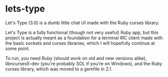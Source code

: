 # lets-type
Let's Type (3.0) is a dumb little chat UI made with the Ruby curses library.

Let's Type is a fully functional (though not very useful) Ruby app, but this project is actually meant as a foundation for a terminal IRC client made with the basic sockets and curses libraries, which I will hopefully continue at some point.

To run, you need Ruby (should work on old and new versions alike), libncurses5-dev (you're probably SOL if you're on Windows), and the Ruby curses library, which was moved to a gemfile in 2.1.
